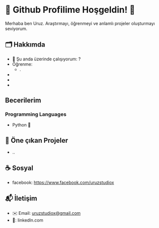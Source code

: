 <header>

</header>

# 🍁 Github Profilime Hoşgeldin! 🐺
Merhaba ben Uruz. Araştırmayı, öğrenmeyi ve anlamlı projeler oluşturmayı seviyorum.

## 🗂️ Hakkımda
- 📑 Şu anda üzerinde çalışıyorum: ?
- Öğrenme:
  - . 
-
-
-

## Becerilerim

### Programming Languages
- Python 🥇

###
###



## 📂 Öne çıkan Projeler
- ..

## ☕ Sosyal
- facebook: https://www.facebook.com/uruzstudiox

## 📬 İletişim
  - ✉️ Email: [uruzstudiox@gmail.com](mailto:uruzstudiox@gmail.com)
  - 🤝: linkedln.com

  
<footer>
  
</footer>



